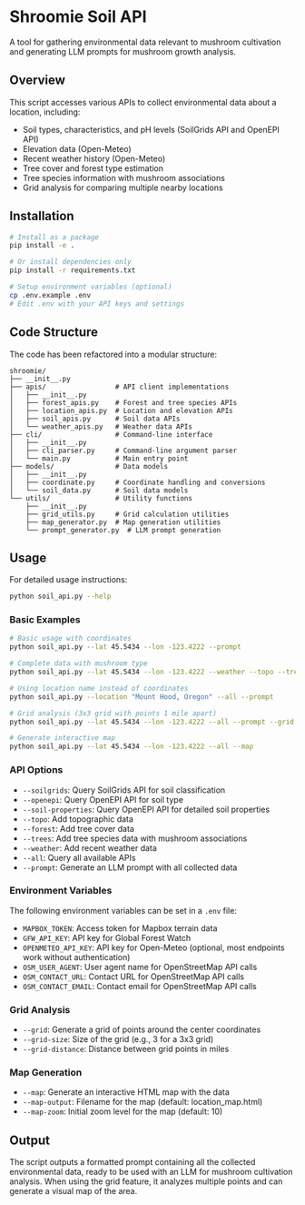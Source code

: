 # Shroomie Soil API

A tool for gathering environmental data relevant to mushroom cultivation and generating LLM prompts for mushroom growth analysis.

## Overview

This script accesses various APIs to collect environmental data about a location, including:

- Soil types, characteristics, and pH levels (SoilGrids API and OpenEPI API)
- Elevation data (Open-Meteo)
- Recent weather history (Open-Meteo)
- Tree cover and forest type estimation
- Tree species information with mushroom associations
- Grid analysis for comparing multiple nearby locations

## Installation

```bash
# Install as a package
pip install -e .

# Or install dependencies only
pip install -r requirements.txt

# Setup environment variables (optional)
cp .env.example .env
# Edit .env with your API keys and settings
```

## Code Structure

The code has been refactored into a modular structure:

```
shroomie/
├── __init__.py
├── apis/                 # API client implementations
│   ├── __init__.py
│   ├── forest_apis.py    # Forest and tree species APIs
│   ├── location_apis.py  # Location and elevation APIs
│   ├── soil_apis.py      # Soil data APIs
│   └── weather_apis.py   # Weather data APIs
├── cli/                  # Command-line interface
│   ├── __init__.py
│   ├── cli_parser.py     # Command-line argument parser
│   └── main.py           # Main entry point
├── models/               # Data models
│   ├── __init__.py
│   ├── coordinate.py     # Coordinate handling and conversions
│   └── soil_data.py      # Soil data models
└── utils/                # Utility functions
    ├── __init__.py
    ├── grid_utils.py     # Grid calculation utilities
    ├── map_generator.py  # Map generation utilities
    └── prompt_generator.py  # LLM prompt generation
```

## Usage

For detailed usage instructions:
```bash
python soil_api.py --help
```

### Basic Examples

```bash
# Basic usage with coordinates
python soil_api.py --lat 45.5434 --lon -123.4222 --prompt

# Complete data with mushroom type
python soil_api.py --lat 45.5434 --lon -123.4222 --weather --topo --trees --forest --prompt --mushroom-type "Chanterelle"

# Using location name instead of coordinates
python soil_api.py --location "Mount Hood, Oregon" --all --prompt

# Grid analysis (3x3 grid with points 1 mile apart)
python soil_api.py --lat 45.5434 --lon -123.4222 --all --prompt --grid --grid-size 3 --grid-distance 1.0

# Generate interactive map
python soil_api.py --lat 45.5434 --lon -123.4222 --all --map
```

### API Options

- `--soilgrids`: Query SoilGrids API for soil classification
- `--openepi`: Query OpenEPI API for soil type
- `--soil-properties`: Query OpenEPI API for detailed soil properties
- `--topo`: Add topographic data
- `--forest`: Add tree cover data
- `--trees`: Add tree species data with mushroom associations
- `--weather`: Add recent weather data
- `--all`: Query all available APIs
- `--prompt`: Generate an LLM prompt with all collected data

### Environment Variables

The following environment variables can be set in a `.env` file:

- `MAPBOX_TOKEN`: Access token for Mapbox terrain data
- `GFW_API_KEY`: API key for Global Forest Watch
- `OPENMETEO_API_KEY`: API key for Open-Meteo (optional, most endpoints work without authentication)
- `OSM_USER_AGENT`: User agent name for OpenStreetMap API calls
- `OSM_CONTACT_URL`: Contact URL for OpenStreetMap API calls
- `OSM_CONTACT_EMAIL`: Contact email for OpenStreetMap API calls

### Grid Analysis

- `--grid`: Generate a grid of points around the center coordinates
- `--grid-size`: Size of the grid (e.g., 3 for a 3x3 grid)
- `--grid-distance`: Distance between grid points in miles

### Map Generation

- `--map`: Generate an interactive HTML map with the data
- `--map-output`: Filename for the map (default: location_map.html)
- `--map-zoom`: Initial zoom level for the map (default: 10)

## Output

The script outputs a formatted prompt containing all the collected environmental data, ready to be used with an LLM for mushroom cultivation analysis. When using the grid feature, it analyzes multiple points and can generate a visual map of the area.